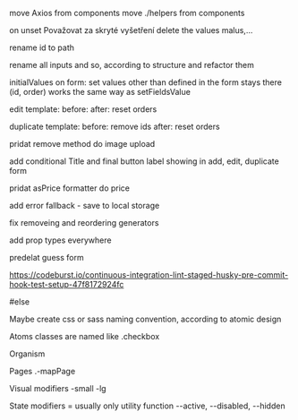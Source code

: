 move Axios from components
move ./helpers from components


on unset Považovat za skryté vyšetření delete the values malus,...

rename id to path

rename all inputs and so, according to structure and refactor them

initialValues on form:
  set values other than defined in the form stays there (id, order)
  works the same way as setFieldsValue

edit template:
  before:
  after: reset orders

duplicate template:
  before: remove ids
  after: reset orders

pridat remove method do image upload

add conditional Title and final button label showing in add, edit, duplicate form

pridat asPrice formatter do price


add error fallback - save to local storage

fix removeing and reordering generators

add prop types everywhere

predelat guess form

https://codeburst.io/continuous-integration-lint-staged-husky-pre-commit-hook-test-setup-47f8172924fc


#else

Maybe create css or sass naming convention, according to atomic design

Atoms classes are named like .checkbox

Organism

Pages .-mapPage

Visual modifiers -small -lg

State modifiers = usually only utility function --active, --disabled, --hidden
